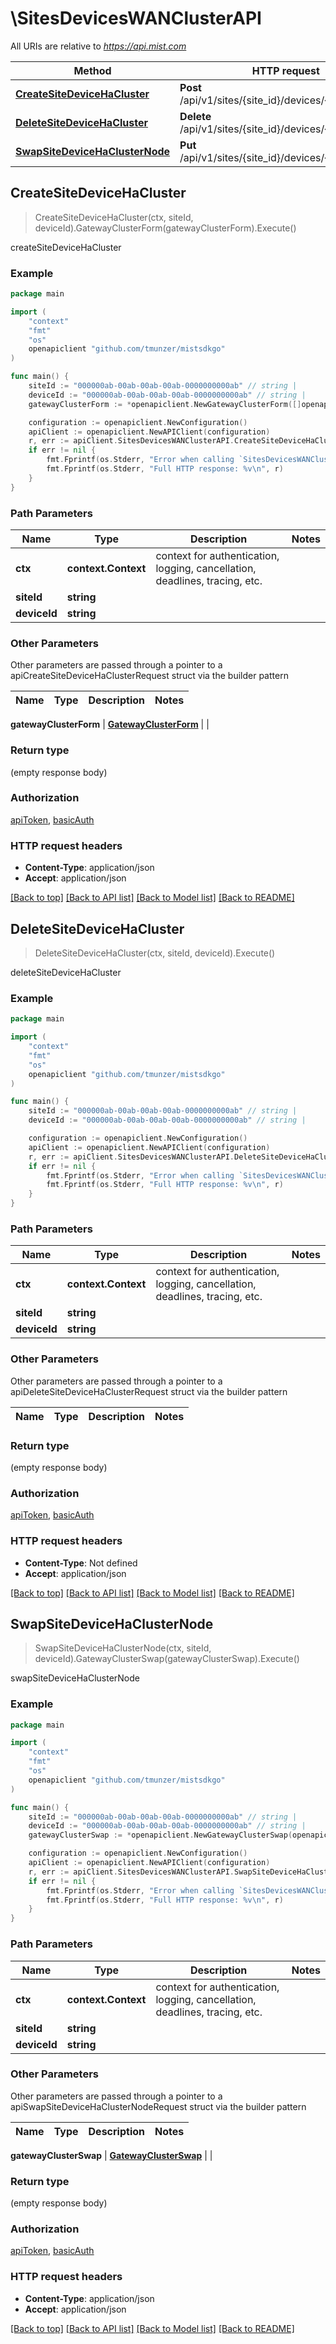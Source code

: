 # \SitesDevicesWANClusterAPI

All URIs are relative to *https://api.mist.com*

Method | HTTP request | Description
------------- | ------------- | -------------
[**CreateSiteDeviceHaCluster**](SitesDevicesWANClusterAPI.md#CreateSiteDeviceHaCluster) | **Post** /api/v1/sites/{site_id}/devices/{device_id}/ha | createSiteDeviceHaCluster
[**DeleteSiteDeviceHaCluster**](SitesDevicesWANClusterAPI.md#DeleteSiteDeviceHaCluster) | **Delete** /api/v1/sites/{site_id}/devices/{device_id}/ha | deleteSiteDeviceHaCluster
[**SwapSiteDeviceHaClusterNode**](SitesDevicesWANClusterAPI.md#SwapSiteDeviceHaClusterNode) | **Put** /api/v1/sites/{site_id}/devices/{device_id}/ha | swapSiteDeviceHaClusterNode



## CreateSiteDeviceHaCluster

> CreateSiteDeviceHaCluster(ctx, siteId, deviceId).GatewayClusterForm(gatewayClusterForm).Execute()

createSiteDeviceHaCluster



### Example

```go
package main

import (
	"context"
	"fmt"
	"os"
	openapiclient "github.com/tmunzer/mistsdkgo"
)

func main() {
	siteId := "000000ab-00ab-00ab-00ab-0000000000ab" // string | 
	deviceId := "000000ab-00ab-00ab-00ab-0000000000ab" // string | 
	gatewayClusterForm := *openapiclient.NewGatewayClusterForm([]openapiclient.GatewayClusterFormNode{*openapiclient.NewGatewayClusterFormNode("Mac_example")}) // GatewayClusterForm |  (optional)

	configuration := openapiclient.NewConfiguration()
	apiClient := openapiclient.NewAPIClient(configuration)
	r, err := apiClient.SitesDevicesWANClusterAPI.CreateSiteDeviceHaCluster(context.Background(), siteId, deviceId).GatewayClusterForm(gatewayClusterForm).Execute()
	if err != nil {
		fmt.Fprintf(os.Stderr, "Error when calling `SitesDevicesWANClusterAPI.CreateSiteDeviceHaCluster``: %v\n", err)
		fmt.Fprintf(os.Stderr, "Full HTTP response: %v\n", r)
	}
}
```

### Path Parameters


Name | Type | Description  | Notes
------------- | ------------- | ------------- | -------------
**ctx** | **context.Context** | context for authentication, logging, cancellation, deadlines, tracing, etc.
**siteId** | **string** |  | 
**deviceId** | **string** |  | 

### Other Parameters

Other parameters are passed through a pointer to a apiCreateSiteDeviceHaClusterRequest struct via the builder pattern


Name | Type | Description  | Notes
------------- | ------------- | ------------- | -------------


 **gatewayClusterForm** | [**GatewayClusterForm**](GatewayClusterForm.md) |  | 

### Return type

 (empty response body)

### Authorization

[apiToken](../README.md#apiToken), [basicAuth](../README.md#basicAuth)

### HTTP request headers

- **Content-Type**: application/json
- **Accept**: application/json

[[Back to top]](#) [[Back to API list]](../README.md#documentation-for-api-endpoints)
[[Back to Model list]](../README.md#documentation-for-models)
[[Back to README]](../README.md)


## DeleteSiteDeviceHaCluster

> DeleteSiteDeviceHaCluster(ctx, siteId, deviceId).Execute()

deleteSiteDeviceHaCluster



### Example

```go
package main

import (
	"context"
	"fmt"
	"os"
	openapiclient "github.com/tmunzer/mistsdkgo"
)

func main() {
	siteId := "000000ab-00ab-00ab-00ab-0000000000ab" // string | 
	deviceId := "000000ab-00ab-00ab-00ab-0000000000ab" // string | 

	configuration := openapiclient.NewConfiguration()
	apiClient := openapiclient.NewAPIClient(configuration)
	r, err := apiClient.SitesDevicesWANClusterAPI.DeleteSiteDeviceHaCluster(context.Background(), siteId, deviceId).Execute()
	if err != nil {
		fmt.Fprintf(os.Stderr, "Error when calling `SitesDevicesWANClusterAPI.DeleteSiteDeviceHaCluster``: %v\n", err)
		fmt.Fprintf(os.Stderr, "Full HTTP response: %v\n", r)
	}
}
```

### Path Parameters


Name | Type | Description  | Notes
------------- | ------------- | ------------- | -------------
**ctx** | **context.Context** | context for authentication, logging, cancellation, deadlines, tracing, etc.
**siteId** | **string** |  | 
**deviceId** | **string** |  | 

### Other Parameters

Other parameters are passed through a pointer to a apiDeleteSiteDeviceHaClusterRequest struct via the builder pattern


Name | Type | Description  | Notes
------------- | ------------- | ------------- | -------------



### Return type

 (empty response body)

### Authorization

[apiToken](../README.md#apiToken), [basicAuth](../README.md#basicAuth)

### HTTP request headers

- **Content-Type**: Not defined
- **Accept**: application/json

[[Back to top]](#) [[Back to API list]](../README.md#documentation-for-api-endpoints)
[[Back to Model list]](../README.md#documentation-for-models)
[[Back to README]](../README.md)


## SwapSiteDeviceHaClusterNode

> SwapSiteDeviceHaClusterNode(ctx, siteId, deviceId).GatewayClusterSwap(gatewayClusterSwap).Execute()

swapSiteDeviceHaClusterNode



### Example

```go
package main

import (
	"context"
	"fmt"
	"os"
	openapiclient "github.com/tmunzer/mistsdkgo"
)

func main() {
	siteId := "000000ab-00ab-00ab-00ab-0000000000ab" // string | 
	deviceId := "000000ab-00ab-00ab-00ab-0000000000ab" // string | 
	gatewayClusterSwap := *openapiclient.NewGatewayClusterSwap(openapiclient.gateway_cluster_swap_op("")) // GatewayClusterSwap |  (optional)

	configuration := openapiclient.NewConfiguration()
	apiClient := openapiclient.NewAPIClient(configuration)
	r, err := apiClient.SitesDevicesWANClusterAPI.SwapSiteDeviceHaClusterNode(context.Background(), siteId, deviceId).GatewayClusterSwap(gatewayClusterSwap).Execute()
	if err != nil {
		fmt.Fprintf(os.Stderr, "Error when calling `SitesDevicesWANClusterAPI.SwapSiteDeviceHaClusterNode``: %v\n", err)
		fmt.Fprintf(os.Stderr, "Full HTTP response: %v\n", r)
	}
}
```

### Path Parameters


Name | Type | Description  | Notes
------------- | ------------- | ------------- | -------------
**ctx** | **context.Context** | context for authentication, logging, cancellation, deadlines, tracing, etc.
**siteId** | **string** |  | 
**deviceId** | **string** |  | 

### Other Parameters

Other parameters are passed through a pointer to a apiSwapSiteDeviceHaClusterNodeRequest struct via the builder pattern


Name | Type | Description  | Notes
------------- | ------------- | ------------- | -------------


 **gatewayClusterSwap** | [**GatewayClusterSwap**](GatewayClusterSwap.md) |  | 

### Return type

 (empty response body)

### Authorization

[apiToken](../README.md#apiToken), [basicAuth](../README.md#basicAuth)

### HTTP request headers

- **Content-Type**: application/json
- **Accept**: application/json

[[Back to top]](#) [[Back to API list]](../README.md#documentation-for-api-endpoints)
[[Back to Model list]](../README.md#documentation-for-models)
[[Back to README]](../README.md)

